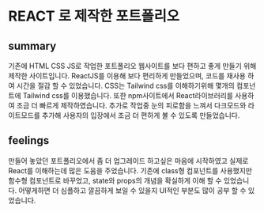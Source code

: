 # REACT 로 제작한 포트폴리오 

## summary
기존에 HTML CSS JS로 작업한 포트폴리오 웹사이트를 보다 편하고 좋게 만들기 위해 제작한 사이트입니다.
          ReactJS를 이용해 보다 편리하게 만들었으며, 코드를 재사용 하여 시간을 절감 할 수 있었습니다.
          CSS는 Tailwind css를 이해하기위해 몇개의 컴포넌트에 Tailwind css를 이용했습니다.
          또한 npm사이트에서 React라이브러리를 사용하여 조금 더 빠르게 제작하였습니다.
          추가로 작업중 눈의 피로함을 느껴서 다크모드와 라이트모드를 추가해 사용자의 입장에서 조금 더 편하게 볼 수 있도록
          만들었습니다.
          
## feelings
만들어 놓았던 포트폴리오에서 좀 더 업그레이드 하고싶은 마음에 시작하였고 실제로 React를 이해하는데
          많은 도움을 주었습니다. 기존에 class형 컴포넌트를 사용했지만 함수형 컴포넌트로 바꾸었고,
           state와 props의 개념을 확실하게 이해 할 수 있었습니다. 어떻게하면 더 심플하고 깔끔하게 보일 수 있을지 UI적인
           부분도 많이 공부 할 수 있었습니다.
